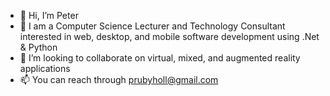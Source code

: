 - 👋 Hi, I’m Peter
- 👀 I am a Computer Science Lecturer and Technology Consultant interested in web, desktop, and mobile software development using .Net & Python
- 💞️ I’m looking to collaborate on virtual, mixed, and augmented reality applications 
- 📫 You can reach through prubyholl@gmail.com
